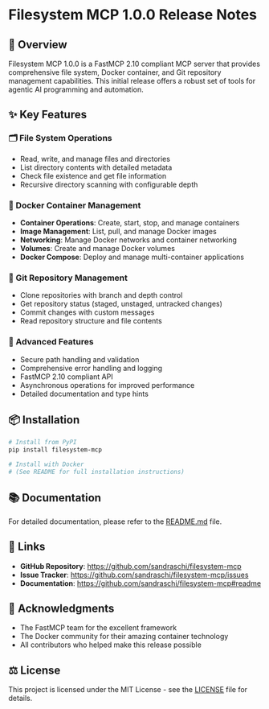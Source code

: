 # Filesystem MCP 1.0.0 Release Notes

## 🚀 Overview

Filesystem MCP 1.0.0 is a FastMCP 2.10 compliant MCP server that provides comprehensive file system, Docker container, and Git repository management capabilities. This initial release offers a robust set of tools for agentic AI programming and automation.

## ✨ Key Features

### 🗂️ File System Operations
- Read, write, and manage files and directories
- List directory contents with detailed metadata
- Check file existence and get file information
- Recursive directory scanning with configurable depth

### 🐳 Docker Container Management
- **Container Operations**: Create, start, stop, and manage containers
- **Image Management**: List, pull, and manage Docker images
- **Networking**: Manage Docker networks and container networking
- **Volumes**: Create and manage Docker volumes
- **Docker Compose**: Deploy and manage multi-container applications

### 🔄 Git Repository Management
- Clone repositories with branch and depth control
- Get repository status (staged, unstaged, untracked changes)
- Commit changes with custom messages
- Read repository structure and file contents

### 🚀 Advanced Features
- Secure path handling and validation
- Comprehensive error handling and logging
- FastMCP 2.10 compliant API
- Asynchronous operations for improved performance
- Detailed documentation and type hints

## 📦 Installation

```bash
# Install from PyPI
pip install filesystem-mcp

# Install with Docker
# (See README for full installation instructions)
```

## 📚 Documentation

For detailed documentation, please refer to the [README.md](README.md) file.

## 🔗 Links

- **GitHub Repository**: https://github.com/sandraschi/filesystem-mcp
- **Issue Tracker**: https://github.com/sandraschi/filesystem-mcp/issues
- **Documentation**: https://github.com/sandraschi/filesystem-mcp#readme

## 🙏 Acknowledgments

- The FastMCP team for the excellent framework
- The Docker community for their amazing container technology
- All contributors who helped make this release possible

## ⚖️ License

This project is licensed under the MIT License - see the [LICENSE](LICENSE) file for details.
